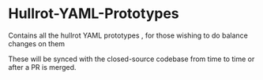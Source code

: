 # Hullrot-YAML-Prototypes
Contains all the hullrot YAML prototypes , for those wishing to do balance changes on them

These will be synced with the closed-source codebase from time to time or after a PR is merged.
